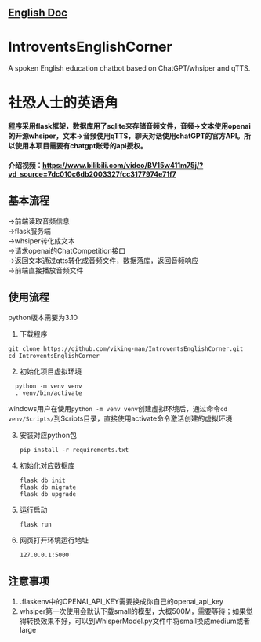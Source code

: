 ## [English Doc](english_doc.md)
# IntroventsEnglishCorner
A spoken English education chatbot based on ChatGPT/whsiper and qTTS.

# 社恐人士的英语角
#### 程序采用flask框架，数据库用了sqlite来存储音频文件，音频->文本使用openai的开源whsiper，文本->音频使用qTTS，聊天对话使用chatGPT的官方API。所以使用本项目需要有chatgpt账号的api授权。  

  
#### 介绍视频：https://www.bilibili.com/video/BV15w411m75j/?vd_source=7dc010c6db2003327fcc3177974e71f7

## 基本流程
->前端读取音频信息  
->flask服务端  
->whsiper转化成文本  
->请求openai的ChatCompetition接口  
->返回文本通过qtts转化成音频文件，数据落库，返回音频响应  
->前端直接播放音频文件

## 使用流程  
python版本需要为3.10  

1. 下载程序
```
git clone https://github.com/viking-man/IntroventsEnglishCorner.git
cd IntroventsEnglishCorner
```
2. 初始化项目虚拟环境  
```
  python -m venv venv
  . venv/bin/activate
```

windows用户在使用`python -m venv venv`创建虚拟环境后，通过命令`cd venv/Scripts/`到Scripts目录，直接使用activate命令激活创建的虚拟环境

3. 安装对应python包

   `pip install -r requirements.txt`
4. 初始化对应数据库
   ```
   flask db init
   flask db migrate
   flask db upgrade
   ```
5. 运行启动
   

   `flask run`

6. 网页打开环境运行地址
   

   `127.0.0.1:5000`

## 注意事项
1. .flaskenv中的OPENAI_API_KEY需要换成你自己的openai_api_key
2. whsiper第一次使用会默认下载small的模型，大概500M，需要等待；如果觉得转换效果不好，可以到WhisperModel.py文件中将small换成medium或者large


